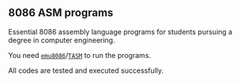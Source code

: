 ## 8086 ASM programs
Essential 8086 assembly language programs for students pursuing a degree in computer engineering.

You need [`emu8086`](https://www.malavida.com/en/soft/emu8086/)/[`TASM`](https://mccshreyas.wordpress.com/2017/03/27/how-to-install-and-configure-tasm-on-windows-7810/) to run the programs.

All codes are tested and executed successfully.

